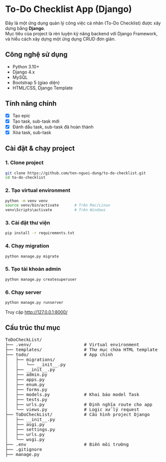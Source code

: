 # To-Do Checklist App (Django)

Đây là một ứng dụng quản lý công việc cá nhân (To-Do Checklist) được xây dựng bằng **Django**.  
Mục tiêu của project là rèn luyện kỹ năng backend với Django Framework, và hiểu cách xây dựng một ứng dụng CRUD đơn giản.

## Công nghệ sử dụng

- Python 3.10+
- Django 4.x
- MySQL
- Bootstrap 5 (giao diện)
- HTML/CSS, Django Template

## Tính năng chính

- [x] Tạo epic
- [x] Tạo task, sub-task mới
- [x] Đánh dấu task, sub-task đã hoàn thành
- [x] Xóa task, sub-task

## Cài đặt & chạy project

### 1. Clone project
```bash
git clone https://github.com/ten-nguoi-dung/to-do-checklist.git
cd to-do-checklist
```

### 2. Tạo virtual environment
```bash
python -m venv venv
source venv/bin/activate       # Trên Mac/Linux
venv\Scripts\activate          # Trên Windows
```

### 3. Cài đặt thư viện
```bash
pip install -r requirements.txt
```

### 4. Chạy migration
```bash
python manage.py migrate
```

### 5. Tạo tài khoản admin
```bash
python manage.py createsuperuser
```

### 6. Chạy server
```bash
python manage.py runserver
```
Truy cập http://127.0.0.1:8000/

## Cấu trúc thư mục
<pre lang="markdown">
ToDoCheckList/
├── .venv/                    # Virtual environment
├── templates/                # Thư mục chứa HTML template
├── todo/                     # App chính
│   ├── migrations/
│   │   └── __init__.py
│   ├── __init__.py
│   ├── admin.py
│   ├── apps.py
│   ├── enum.py
│   ├── forms.py
│   ├── models.py             # Khai báo model Task
│   ├── tests.py
│   ├── urls.py               # Định nghĩa route cho app
│   └── views.py              # Logic xử lý request
├── ToDoCheckList/            # Cấu hình project Django
│   ├── __init__.py
│   ├── asgi.py
│   ├── settings.py
│   ├── urls.py
│   └── wsgi.py
├── .env                      # Biến môi trường
├── .gitignore
├── manage.py
</pre>

